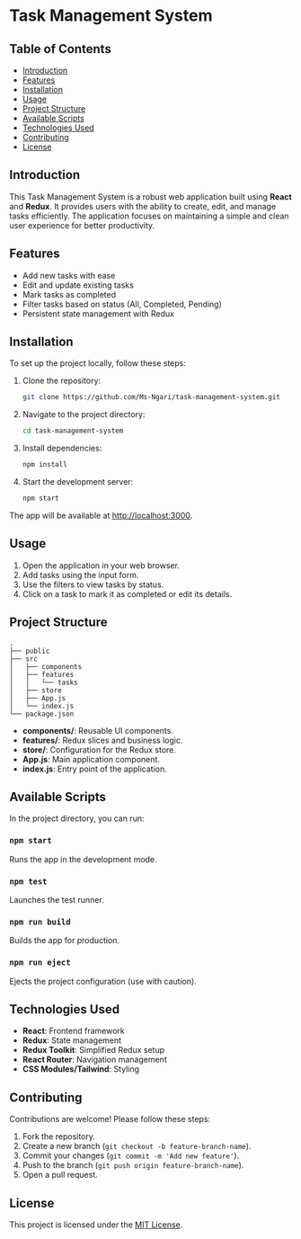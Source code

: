# Task Management System

## Table of Contents
- [Introduction](#introduction)
- [Features](#features)
- [Installation](#installation)
- [Usage](#usage)
- [Project Structure](#project-structure)
- [Available Scripts](#available-scripts)
- [Technologies Used](#technologies-used)
- [Contributing](#contributing)
- [License](#license)

## Introduction
This Task Management System is a robust web application built using **React** and **Redux**. It provides users with the ability to create, edit, and manage tasks efficiently. The application focuses on maintaining a simple and clean user experience for better productivity.

## Features
- Add new tasks with ease
- Edit and update existing tasks
- Mark tasks as completed
- Filter tasks based on status (All, Completed, Pending)
- Persistent state management with Redux

## Installation
To set up the project locally, follow these steps:

1. Clone the repository:
   ```bash
   git clone https://github.com/Ms-Ngari/task-management-system.git
   ```

2. Navigate to the project directory:
   ```bash
   cd task-management-system
   ```

3. Install dependencies:
   ```bash
   npm install
   ```

4. Start the development server:
   ```bash
   npm start
   ```

The app will be available at [http://localhost:3000](http://localhost:3000).

## Usage
1. Open the application in your web browser.
2. Add tasks using the input form.
3. Use the filters to view tasks by status.
4. Click on a task to mark it as completed or edit its details.

## Project Structure
```
.
├── public
├── src
│   ├── components
│   ├── features
│   │   └── tasks
│   ├── store
│   ├── App.js
│   └── index.js
└── package.json
```

- **components/**: Reusable UI components.
- **features/**: Redux slices and business logic.
- **store/**: Configuration for the Redux store.
- **App.js**: Main application component.
- **index.js**: Entry point of the application.

## Available Scripts
In the project directory, you can run:

### `npm start`
Runs the app in the development mode.

### `npm test`
Launches the test runner.

### `npm run build`
Builds the app for production.

### `npm run eject`
Ejects the project configuration (use with caution).

## Technologies Used
- **React**: Frontend framework
- **Redux**: State management
- **Redux Toolkit**: Simplified Redux setup
- **React Router**: Navigation management
- **CSS Modules/Tailwind**: Styling

## Contributing
Contributions are welcome! Please follow these steps:
1. Fork the repository.
2. Create a new branch (`git checkout -b feature-branch-name`).
3. Commit your changes (`git commit -m 'Add new feature'`).
4. Push to the branch (`git push origin feature-branch-name`).
5. Open a pull request.

## License
This project is licensed under the [MIT License](LICENSE).

